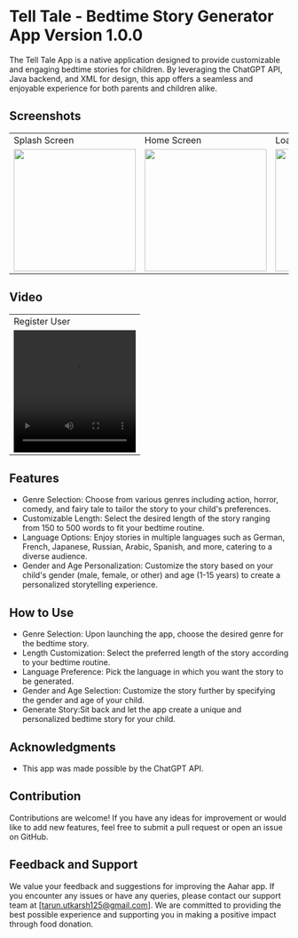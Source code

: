 # Tell Tale - Bedtime Story Generator App Version 1.0.0

The Tell Tale App is a native application designed to provide customizable and engaging bedtime stories for children. By leveraging the ChatGPT API, Java backend, and XML for design, this app offers a seamless and enjoyable experience for both parents and children alike.

## Screenshots

<p align="center" float="left">
<table>
  <tr>
    <td>Splash Screen</td>
    <td>Home Screen</td>
    <td>Loading Screen</td>
    <td>Generated Story Screen</td>
  </tr>
  <tr>
    <td><img src="https://github.com/TarunSingh2002/Tell-tale/assets/133011792/8a565692-05df-48d8-acf9-4132bc73977a" width="220"></td>
    <td><img src="https://github.com/TarunSingh2002/Tell-tale/assets/133011792/5206225c-b5e7-4bc3-ab33-2777798eff11" width="220"></td>
    <td><img src="https://github.com/TarunSingh2002/Tell-tale/assets/133011792/a7650835-5ffe-4ea6-9b91-8d6a92634f5b" width="220"></td>
    <td><img src="https://github.com/TarunSingh2002/Tell-tale/assets/133011792/22e5faf1-3a19-418f-9fe5-ac35247612c3" width="220"></td>
  </tr>
 </table>
 </p>

## Video 

<p align="center" float="left">
<table>
  <tr>
    <td>Register User</td>
  </tr>
  <tr>
    <td><video src="https://github.com/TarunSingh2002/AAHAR1.0.0/assets/133011792/41af74c9-9637-4109-a3b3-71c4464c4e0f" width="220" height="220"></video></td>
  </tr>
 </table>
 </p>


## Features

- Genre Selection: Choose from various genres including action, horror, comedy, and fairy tale to tailor the story to your child's preferences.
- Customizable Length: Select the desired length of the story ranging from 150 to 500 words to fit your bedtime routine.
- Language Options: Enjoy stories in multiple languages such as German, French, Japanese, Russian, Arabic, Spanish, and more, catering to a diverse audience.
- Gender and Age Personalization: Customize the story based on your child's gender (male, female, or other) and age (1-15 years) to create a personalized storytelling experience.

## How to Use

- Genre Selection: Upon launching the app, choose the desired genre for the bedtime story.
- Length Customization: Select the preferred length of the story according to your bedtime routine.
- Language Preference: Pick the language in which you want the story to be generated.
- Gender and Age Selection: Customize the story further by specifying the gender and age of your child.
- Generate Story:Sit back and let the app create a unique and personalized bedtime story for your child.

## Acknowledgments

- This app was made possible by the ChatGPT API.

## Contribution

Contributions are welcome! If you have any ideas for improvement or would like to add new features, feel free to submit a pull request or open an issue on GitHub.

## Feedback and Support

We value your feedback and suggestions for improving the Aahar app. If you encounter any issues or have any queries, please contact our support team at [tarun.utkarsh125@gmail.com]. We are committed to providing the best possible experience and supporting you in making a positive impact through food donation.





















































































